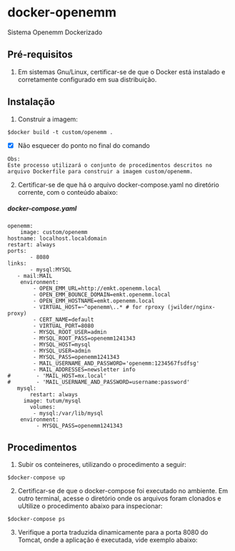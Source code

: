 # docker-openemm
Sistema Openemm Dockerizado

## Pré-requisitos

1. Em sistemas Gnu/Linux, certificar-se de que o Docker está instalado e corretamente configurado em sua distribuição. 

## Instalação

1. Construir a imagem:

``` 
$docker build -t custom/openemm .

``` 

- [x] Não esquecer do ponto no final do comando

```
Obs: 
Este processo utilizará o conjunto de procedimentos descritos no arquivo Dockerfile para construir a imagem custom/openemm. 

```


2. Certificar-se de que há o arquivo docker-compose.yaml no diretório corrente, com o conteúdo abaixo:

##### docker-compose.yaml
    openemm:
    	image: custom/openemm
  	hostname: localhost.localdomain
	restart: always
	ports:
           - 8080
	links:
           - mysql:MYSQL
	   - mail:MAIL
    	environment:
        	- OPEN_EMM_URL=http://emkt.openemm.local
	        - OPEN_EMM_BOUNCE_DOMAIN=emkt.openemm.local  
	        - OPEN_EMM_HOSTNAME=emkt.openemm.local
	        - VIRTUAL_HOST=~^openemm\..* # for rproxy (jwilder/nginx-proxy)
	        - CERT_NAME=default
	        - VIRTUAL_PORT=8080
	        - MYSQL_ROOT_USER=admin
	        - MYSQL_ROOT_PASS=openemm1241343
	        - MYSQL_HOST=mysql
	       	- MYSQL_USER=admin
        	- MYSQL_PASS=openemm1241343
	        - MAIL_USERNAME_AND_PASSWORD='openemm:1234567fsdfsg'
        	- MAIL_ADDRESSES=newsletter info
	#        - 'MAIL_HOST=mx.local'
	#        - 'MAIL_USERNAME_AND_PASSWORD=username:password'
	   mysql:
	       restart: always
  	     image: tutum/mysql
    	   volumes:
      	    - mysql:/var/lib/mysql
       	environment:
         	 - MYSQL_PASS=openemm1241343	
	
## Procedimentos

1. Subir os conteineres, utilizando o procedimento a seguir:

```
$docker-compose up

```

2. Certificar-se de que o docker-compose foi executado no ambiente. Em outro terminal, acesse o diretório onde os arquivos foram clonados e uUtilize o procedimento abaixo para inspecionar:

```
$docker-compose ps

```

3. Verifique a porta traduzida dinamicamente para a porta 8080 do Tomcat, onde a aplicação é executada, vide exemplo abaixo:

```

```


